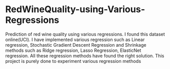 # RedWineQuality-using-Various-Regressions
Prediction of red wine quality using various regressions. I found this dataset online(UCI). I have implemented various regression such as Linear regression, Stochastic Gradient Descent Regression and Shrinkage methods such as Ridge regression, Lasso Regression, ElasticNet regression. All these regression methods have found the right solution. This project is purely done to experiment various regression methods
